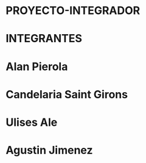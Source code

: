 # PROYECTO-INTEGRADOR
# 
# INTEGRANTES
#
# Alan Pierola
# Candelaria Saint Girons
# Ulises Ale
# Agustin Jimenez

